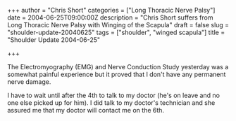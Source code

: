 +++
author = "Chris Short"
categories = ["Long Thoracic Nerve Palsy"]
date = 2004-06-25T09:00:00Z
description = "Chris Short suffers from Long Thoracic Nerve Palsy with Winging of the Scapula"
draft = false
slug = "shoulder-update-20040625"
tags = ["shoulder", "winged scapula"]
title = "Shoulder Update 2004-06-25"

+++

The Electromyography (EMG) and Nerve Conduction Study yesterday was a somewhat painful experience but it proved that I don't have any permanent nerve damage.

I have to wait until after the 4th to talk to my doctor (he's on leave and no one else picked up for him). I did talk to my doctor's technician and she assured me that my doctor will contact me on the 6th.